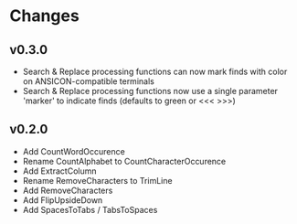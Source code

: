 # Changes

## v0.3.0

* Search & Replace processing functions can now mark finds with color on ANSICON-compatible terminals
* Search & Replace processing functions now use a single parameter 'marker' to indicate finds
  (defaults to green or <<< >>>)

## v0.2.0

* Add CountWordOccurence
* Rename CountAlphabet to CountCharacterOccurence
* Add ExtractColumn
* Rename RemoveCharacters to TrimLine
* Add RemoveCharacters
* Add FlipUpsideDown
* Add SpacesToTabs / TabsToSpaces
